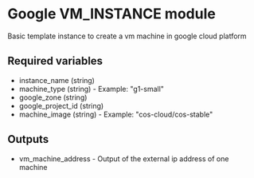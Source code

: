 # Google VM_INSTANCE module

Basic template instance to create a vm machine in google cloud platform

## Required variables

  - instance_name (string)
  - machine_type (string) - Example: "g1-small"
  - google_zone (string)
  - google_project_id (string)
  - machine_image (string) - Example: "cos-cloud/cos-stable"

## Outputs

  - vm_machine_address - Output of the external ip address of one machine
